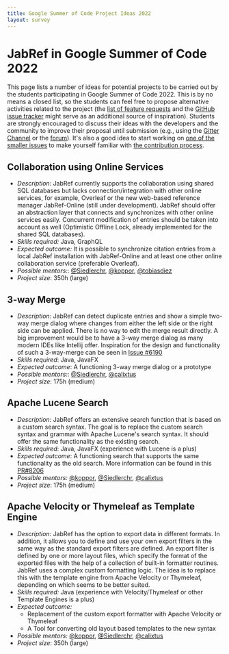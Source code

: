 ```yaml
---
title: Google Summer of Code Project Ideas 2022
layout: survey
---
```


# JabRef in Google Summer of Code 2022

This page lists a number of ideas for potential projects to be carried out by the students participating in Google Summer of Code 2022.
This is by no means a closed list, so the students can feel free to propose alternative activities related to the project (the [list of feature requests](http://discourse.jabref.org/c/features) and the [GitHub issue tracker](https://github.com/JabRef/jabref/issues) might serve as an additional source of inspiration).
Students are strongly encouraged to discuss their ideas with the developers and the community to improve their proposal until submission (e.g., using the [Gitter Channel](https://gitter.im/JabRef/jabref) or the [forum](http://discourse.jabref.org/)).
It's also a good idea to start working on [one of the smaller issues](https://github.com/JabRef/jabref/issues?q=is%3Aissue+is%3Aopen+label%3A%22good+first+issue%22) to make yourself familiar with [the contribution process](https://github.com/JabRef/jabref/blob/master/CONTRIBUTING.md).

## Collaboration using Online Services

* *Description:* JabRef currently supports the collaboration using shared SQL databases but lacks connection/integration with other online services, for example, Overleaf or the new web-based reference manager JabRef-Online (still under development). JabRef should offer an abstraction layer that connects and synchronizes with other online services easily. Concurrent modification of entries should be taken into account as well (Optimistic Offline Lock, already implemented for the shared SQL databases).
* *Skills required:* Java, GraphQL
* *Expected outcome:* It is possible to synchronize citation entries from a local JabRef installation with JabRef-Online and at least one other online collaboration service (preferable Overleaf).
* *Possible mentors:*: [@Siedlerchr](https://github.com/Siedlerchr), [@koppor](https://github.com/koppor), [@tobiasdiez](https://github.com/tobiasdiez)
* *Project size*: 350h (large)

## 3-way Merge

* *Description:*
JabRef can detect duplicate entries and show a simple two-way merge dialog where changes from either the left side or the right side can be applied. There is no way to edit the merge result directly.
A big improvement would be to have a 3-way merge dialog as many modern IDEs like Intellij offer. Inspiration for the design and functionality of such a 3-way-merge can be seen in [Issue #6190](https://github.com/JabRef/jabref/issues/6190)
* *Skills required*: Java, JavaFX
* *Expected outcome*: A functioning 3-way merge dialog or a prototype
* *Possible mentors:*: [@Siedlerchr](https://github.com/Siedlerchr), [@calixtus](https://github.com/calixtus)
* *Project size*: 175h (medium)

## Apache Lucene Search

* *Description:* JabRef offers an extensive search function that is based on a custom search syntax. The goal is to replace the custom search syntax and grammar with Apache Lucene's search syntax. It should offer the same functionality as the existing search.
* *Skills required*: Java, JavaFX (experience with Lucene is a plus)
* *Expected outcome*: A functioning search that supports the same functionality as the old search. More information can be found in this [PR#8206](https://github.com/JabRef/jabref/pull/8206)
* *Possible mentors:* [@koppor](https://github.com/koppor), [@Siedlerchr](https://github.com/Siedlerchr), [@calixtus](https://github.com/calixtus)
* *Project size*: 175h (medium)

## Apache Velocity or Thymeleaf as Template Engine

* *Description:* JabRef has the option to export data in different formats. In addition, it allows you to define and use your own export filters in the same way as the standard export filters are defined. An export filter is defined by one or more layout files, which specify the format of the exported files with the help of a collection of built-in formatter routines.
JabRef uses a complex custom formatting logic. The idea is to replace this with the template engine from Apache Velocity or Thymeleaf, depending on which seems to be better suited.
* *Skills required:* Java (experience with Velocity/Thymeleaf or other Template Engines is a plus)
* *Expected outcome:*
  * Replacement of the custom export formatter with Apache Velocity or Thymeleaf
  * A Tool for converting old layout based templates to the new syntax
* *Possible mentors:* [@koppor](https://github.com/koppor), [@Siedlerchr](https://github.com/Siedlerchr), [@calixtus](https://github.com/calixtus)
* *Project size*: 350h (large)


